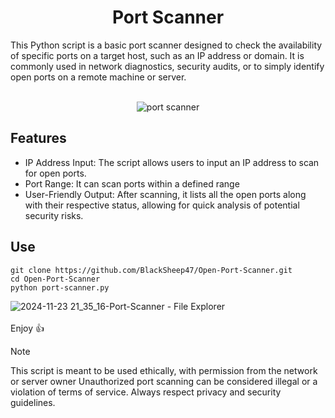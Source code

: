 <h1 align="center">Port Scanner </h1> 
This Python script is a basic port scanner designed to check the availability of specific ports on a target host, such as an IP address or domain. It is commonly used in network diagnostics, security audits, or to simply identify open ports on a remote machine or server.<br>
<br>
<div align="center">

![port scanner](https://github.com/user-attachments/assets/77cb297b-399d-4829-99fc-df1227c63e49)
  
</div>

<h2>Features</h2>

* IP Address Input: The script allows users to input an IP address to scan for open ports.
* Port Range: It can scan ports within a defined range
* User-Friendly Output: After scanning, it lists all the open ports along with their respective status, allowing for quick analysis of potential security risks.

<h2>Use</h2>

`git clone https://github.com/BlackSheep47/Open-Port-Scanner.git`<br>
`cd Open-Port-Scanner`<br>
`python port-scanner.py`<br>


![2024-11-23 21_35_16-Port-Scanner - File Explorer](https://github.com/user-attachments/assets/5bc5c2d9-4f1f-4788-b7e9-35bfbb37beb1)<br>
<br>
Enjoy 👍

> [!Note]
> This script is meant to be used ethically, with permission from the network or server owner Unauthorized port scanning can be considered illegal or a violation of terms of service. Always respect privacy and security guidelines.

